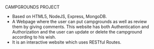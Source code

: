 CAMPGROUNDS PROJECT

- Based on HTML5, NodeJS, Express, MongoDB.
- A Webpage where the user can put campgrounds as well as review them by giving comments. This website has both
Authentication and Authorization and the user can update or delete the campground according to his wish.
- It is an interactive website which uses RESTful Routes.
